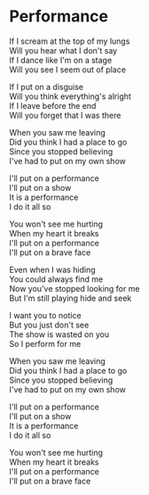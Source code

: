 # Performance  

If I scream at the top of my lungs  
Will you hear what I don't say  
If I dance like I'm on a stage  
Will you see I seem out of place  

If I put on a disguise  
Will you think everything's alright  
If I leave before the end  
Will you forget that I was there  

When you saw me leaving  
Did you think I had a place to go  
Since you stopped believing  
I've had to put on my own show  

I'll put on a performance  
I'll put on a show  
It is a performance  
I do it all so  

You won't see me hurting  
When my heart it breaks  
I'll put on a performance  
I'll put on a brave face  

Even when I was hiding  
You could always find me  
Now you've stopped looking for me  
But I'm still playing hide and seek  

I want you to notice  
But you just don't see  
The show is wasted on you  
So I perform for me  

When you saw me leaving  
Did you think I had a place to go  
Since you stopped believing  
I've had to put on my own show  

I'll put on a performance  
I'll put on a show  
It is a performance  
I do it all so  

You won't see me hurting  
When my heart it breaks  
I'll put on a performance  
I'll put on a brave face  

